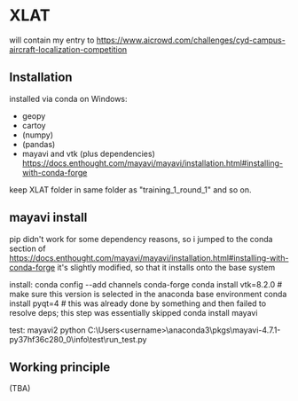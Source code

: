 # XLAT

will contain my entry to https://www.aicrowd.com/challenges/cyd-campus-aircraft-localization-competition


## Installation

installed via conda on Windows:
- geopy 
- cartoy
- (numpy)
- (pandas)
- mayavi and vtk (plus dependencies) https://docs.enthought.com/mayavi/mayavi/installation.html#installing-with-conda-forge

keep XLAT folder in same folder as "training_1_round_1" and so on.

## mayavi install 
pip didn't work for some dependency reasons, so i jumped to the conda section of https://docs.enthought.com/mayavi/mayavi/installation.html#installing-with-conda-forge
it's slightly modified, so that it installs onto the base system

install:
 conda config --add channels conda-forge
 conda install vtk=8.2.0 # make sure this version is selected in the anaconda base environment
 conda install pyqt=4 # this was already done by something and then failed to resolve deps; this step was essentially skipped
 conda install mayavi

test:
 mayavi2
 python C:\Users\<username>\anaconda3\pkgs\mayavi-4.7.1-py37hf36c280_0\info\test\run_test.py

## Working principle

(TBA)

